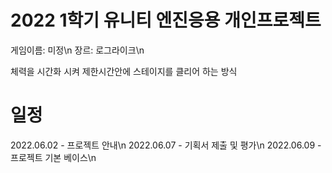 # 2022 1학기 유니티 엔진응용 개인프로젝트

게임이름: 미정\n
장르: 로그라이크\n

체력을 시간화 시켜 제한시간안에 스테이지를 클리어 하는 방식

# 일정
2022.06.02 - 프로젝트 안내\n
2022.06.07 - 기획서 제출 및 평가\n
2022.06.09 - 프로젝트 기본 베이스\n

